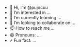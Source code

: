 - 👋 Hi, I’m @pujocuu
- 👀 I’m interested in ...
- 🌱 I’m currently learning ...
- 💞️ I’m looking to collaborate on ...
- 📫 How to reach me ...
- 😄 Pronouns: ...
- ⚡ Fun fact: ...

<!---
pujocuu/pujocuu is a ✨ special ✨ repository because its `README.md` (this file) appears on your GitHub profile.
You can click the Preview link to take a look at your changes.
--->
